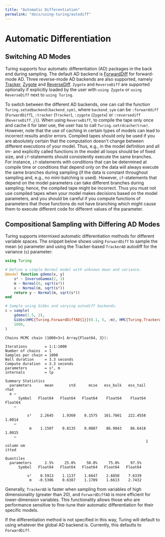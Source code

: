```yaml
---
title: "Automatic Differentiation"
permalink: "docs/using-turing/autodiff"
---
```



# Automatic Differentiation

## Switching AD Modes

Turing supports four automatic differentiation (AD) packages in the back end during sampling. The default AD backend is [ForwardDiff](https://github.com/JuliaDiff/ForwardDiff.jl) for forward-mode AD. Three reverse-mode AD backends are also supported, namely [Tracker](https://github.com/FluxML/Tracker.jl), [Zygote](https://github.com/FluxML/Zygote.jl) and [ReverseDiff](https://github.com/JuliaDiff/ReverseDiff.jl). `Zygote` and `ReverseDiff` are supported optionally if explicitly loaded by the user with `using Zygote` or `using ReverseDiff` next to `using Turing`.

To switch between the different AD backends, one can call the function `Turing.setadbackend(backend_sym)`, where `backend_sym` can be `:forwarddiff` (`ForwardDiff`), `:tracker` (`Tracker`), `:zygote` (`Zygote`) or `:reversediff` (`ReverseDiff.jl`). When using `ReverseDiff`, to compile the tape only once and cache it for later use, the user has to call `Turing.setrdcache(true)`. However, note that the use of caching in certain types of models can lead to incorrect results and/or errors.
Compiled tapes should only be used if you are absolutely certain that the computation doesn't change between different executions of your model.
Thus, e.g., in the model definition and all im- and explicitly called functions in the model all loops should be of fixed size, and `if`-statements should consistently execute the same branches.
For instance, `if`-statements with conditions that can be determined at compile time or conditions that depend only on the data will always execute the same branches during sampling (if the data is constant throughout sampling and, e.g., no mini-batching is used).
However, `if`-statements that depend on the model parameters can take different branches during sampling; hence, the compiled tape might be incorrect.
Thus you must not use compiled tapes when your model makes decisions based on the model parameters, and you should be careful if you compute functions of parameters that those functions do not have branching which might cause them to execute different code for different values of the parameter.

## Compositional Sampling with Differing AD Modes

Turing supports intermixed automatic differentiation methods for different variable spaces. The snippet below shows using `ForwardDiff` to sample the mean (`m`) parameter and using the Tracker-based `TrackerAD` autodiff for the variance (`s`) parameter:

```julia
using Turing

# Define a simple Normal model with unknown mean and variance.
@model function gdemo(x, y)
    s² ~ InverseGamma(2, 3)
    m ~ Normal(0, sqrt(s²))
    x ~ Normal(m, sqrt(s²))
    return y ~ Normal(m, sqrt(s²))
end

# Sample using Gibbs and varying autodiff backends.
c = sample(
    gdemo(1.5, 2),
    Gibbs(HMC{Turing.ForwardDiffAD{1}}(0.1, 5, :m), HMC{Turing.TrackerAD}(0.1, 5, :s²)),
    1000,
)
```

```
Chains MCMC chain (1000×3×1 Array{Float64, 3}):

Iterations        = 1:1:1000
Number of chains  = 1
Samples per chain = 1000
Wall duration     = 3.3 seconds
Compute duration  = 3.3 seconds
parameters        = s², m
internals         = lp

Summary Statistics
  parameters      mean       std      mcse   ess_bulk   ess_tail      rhat 
  e ⋯
      Symbol   Float64   Float64   Float64    Float64    Float64   Float64 
    ⋯

          s²    2.2645    1.9360    0.1575   161.7601   222.4558    1.0014 
    ⋯
           m    1.1507    0.8135    0.0887    86.9043    86.6418    1.0015 
    ⋯
                                                                1 column om
itted

Quantiles
  parameters      2.5%     25.0%     50.0%     75.0%     97.5%
      Symbol   Float64   Float64   Float64   Float64   Float64

          s²    0.5913    1.1137    1.6647    2.6850    7.6339
           m   -0.5306    0.6387    1.1709    1.6613    2.7432
```





Generally, `TrackerAD` is faster when sampling from variables of high dimensionality (greater than 20), and `ForwardDiffAD` is more efficient for lower-dimension variables. This functionality allows those who are performance sensitive to fine-tune their automatic differentiation for their specific models.

If the differentiation method is not specified in this way, Turing will default to using whatever the global AD backend is. Currently, this defaults to `ForwardDiff`.
